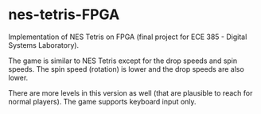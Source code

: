 # nes-tetris-FPGA
Implementation of NES Tetris on FPGA (final project for ECE 385 - Digital Systems Laboratory).

The game is similar to NES Tetris except for the drop speeds and spin speeds. The spin speed (rotation) is lower and the drop speeds are also lower.

There are more levels in this version as well (that are plausible to reach for normal players). The game supports keyboard input only.
